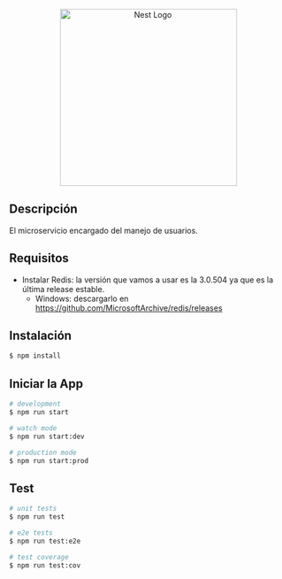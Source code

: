 <p align="center">
  <a href="http://nestjs.com/" target="blank"><img src="https://nestjs.com/img/logo_text.svg" width="320" alt="Nest Logo" /></a>
</p>

## Descripción

El microservicio encargado del manejo de usuarios.

## Requisitos

- Instalar Redis: la versión que vamos a usar es la 3.0.504 ya que es la última release estable.
  - Windows: descargarlo en https://github.com/MicrosoftArchive/redis/releases

## Instalación

```bash
$ npm install
```

## Iniciar la App

```bash
# development
$ npm run start

# watch mode
$ npm run start:dev

# production mode
$ npm run start:prod
```

## Test

```bash
# unit tests
$ npm run test

# e2e tests
$ npm run test:e2e

# test coverage
$ npm run test:cov
```
